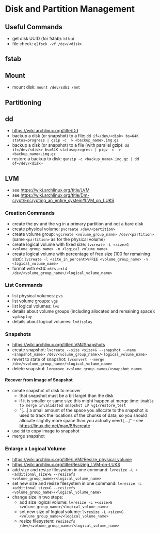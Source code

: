 # Disk and Partition Management

## Useful Commands
- get disk UUID (for fstab): `blkid`
- file check: `e2fsck -vf /dev/<disk>`

## fstab

## Mount
- mount disk: `mount /dev/sdb1 /mnt`

## Partitioning

## dd
- https://wiki.archlinux.org/title/Dd
- backup a disk (or snapshot) to a file: `dd if=/dev/<disk> bs=64K status=progress | gzip -c  > <backup_name>.img.gz`
- backup a disk (or snapshot) to a file (with parallel gzip): `dd if=/dev/<disk> bs=64K status=progress | pigz -c  > <backup_name>.img.gz`
- restore a backup to disk: `gunzip -c <backup_name>.img.gz | dd of=/dev/<disk>`

## LVM
- see https://wiki.archlinux.org/title/LVM
- see https://wiki.archlinux.org/title/Dm-crypt/Encrypting_an_entire_system#LVM_on_LUKS

### Creation Commands
- create the pv and the vg in a primary partition and not a bare disk
- create physical volume: `pvcreate /dev/<partition>`
- create volume group: `vgcreate <volume_group_name> /dev/<partition>` (same `<partition>` as for the physical volume)
- create logical volume with fixed size: `lvcreate -L <size>G <volume_group_name> -n <logical_volume_name>`
- create logical volume with percentage of free size (100 for remaining size): `lvcreate -l <site_in_percent>%FREE <volume_group_name> -n <logical_volume_name>`
- format with ext4: `mkfs.ext4 /dev/<volume_group_name>/<logical_volume_name>`

### List Commands
- list physical volumes: `pvs`
- list volume groups: `vgs`
- list logical volumes: `lvs`
- details about volume groups (including allocated and remaining space): `vgdisplay`
- details about logical volumes: `lvdisplay`

### Snapshots
- https://wiki.archlinux.org/title/LVM#Snapshots
- create snapshot: `lvcreate --size <size>G --snapshot --name <snapshot_name> /dev/<volume_group_name>/<logical_volume_name>`
- revert to state of snapshot: `lvconvert --merge /dev/<volume_group_name>/<logical_volume_name>`
- delete snapshot: `lvremove <volume_group_name>/<snapshot_name>`

#### Recover from Image of Snapshot
- create snapshot of disk to recover 
  - that snapshot must be a bit larget than the disk
  - if it is smaller or same size this might happen at merge time: `Unable to merge invalidated snapshot LV vg1/restore_test`
  - "[...] a small amount of the space you allocate to the snapshot is used to track the locations of the chunks of data, so you should allocate slightly more space than you actually need [...]" - see https://linux.die.net/man/8/lvcreate
- use `dd` to copy image to snapshot
- merge snapshot

### Enlarge a Logical Volume
- https://wiki.archlinux.org/title/LVM#Resize_physical_volume
- https://wiki.archlinux.org/title/Resizing_LVM-on-LUKS
- add size and resize filesystem in one command: `lvresize -L +<additional_size>G --resizefs <volume_group_name>/<logical_volume_name>`
- set new size and resize filesystem in one command: `lvresize -L <additional_size>G --resizefs <volume_group_name>/<logical_volume_name>`
- change size in two steps:
  - add size logical volume: `lvresize -L +<size>G <volume_group_name>/<logical_volume_name>`
  - set new size of logical volume: `lvresize -L <size>G <volume_group_name>/<logical_volume_name>`
  - resize filesystem: `resize2fs /dev/<volume_group_name>/<logical_volume_name>`
